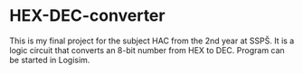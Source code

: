 # HEX-DEC-converter
This is my final project for the subject HAC from the 2nd year at SSPŠ. It is a logic circuit that converts an 8-bit number from HEX to DEC. Program can be started in Logisim.
